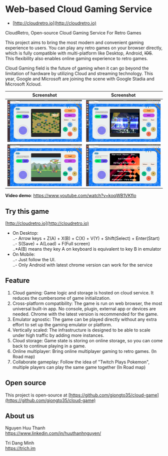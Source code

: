 # Web-based Cloud Gaming Service
- [http://cloudretro.io](http://cloudretro.io)

CloudRetro, Open-source Cloud Gaming Service For Retro Games
  
This project aims to bring the most modern and convenient gaming experience to users. You can play any retro games on your browser directly, which is fully compatible with multi-platform like Desktop, Android, ~~IOS~~. This flexibility also enables online gaming experience to retro games.  

Cloud Gaming field is the future of gaming when it can go beyond the limitation of hardware by utilizing Cloud and streaming technology. This year, Google and Microsoft are joining the scene with Google Stadia and Microsoft Xcloud.

Screenshot | Screenshot
:-------------------------:|:-------------------------:
![screenshot](document/img/landing-page-ps-hm.png)|![screenshot](document/img/landing-page-ps-x4.png)
![screenshot](document/img/landing-page-gb.png)|![screenshot](document/img/landing-page-front.png)

**Video demo**: https://www.youtube.com/watch?v=koqWB1VKflo

## Try this game 
[http://cloudretro.io](http://cloudretro.io)
- On Desktop:  
..- Arrow keys + Z(A) + X(B) + C(X) + V(Y) + Shift(Select) + Enter(Start)  
..- S(Save) + A(Load) + F(Full screen)  
..\*A(B) means they key A on keyboard is equivalent to key B in emulator  
- On Mobile:  
..- Just follow the UI.  
..- Only Android with latest chrome version can work for  the service  

## Feature
1. Cloud gaming: Game logic and storage is hosted on cloud service. It reduces the cumbersome of game initialization.
2. Cross-platform compatibility: The game is run on web browser, the most universal built-in app. No console, plugin, external app or devices are needed. Chrome with the latest version is recommended for the game. 
3. Emulator agnostic: The game can be played directly without any extra effort to set up the gaming emulator or platform.
4. Vertically scaled: The infrastructure is designed to be able to scale under high traffic by adding more instances.
5. Cloud storage: Game state is storing on online storage, so you can come back to continue playing in a game.
6. Online multiplayer: Bring online multiplayer gaming to retro games. (In Road map)
7. Collaborate gameplay: Follow the idea of "Twitch Plays Pokemon", multiple players can play the same game together (In Road map)

## Open source
This project is open-source at [https://github.com/giongto35/cloud-game](https://github.com/giongto35/cloud-game) 

## About us

Nguyen Huu Thanh  
https://www.linkedin.com/in/huuthanhnguyen/  

Tri Dang Minh  
https://trich.im  

